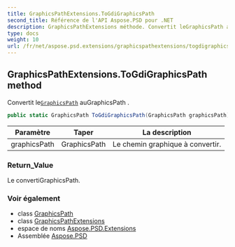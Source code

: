 ```yaml
---
title: GraphicsPathExtensions.ToGdiGraphicsPath
second_title: Référence de l'API Aspose.PSD pour .NET
description: GraphicsPathExtensions méthode. Convertit leGraphicsPath auGraphicsPath .
type: docs
weight: 10
url: /fr/net/aspose.psd.extensions/graphicspathextensions/togdigraphicspath/
---
```

## GraphicsPathExtensions.ToGdiGraphicsPath method

Convertit le[`GraphicsPath`](../../../aspose.psd/graphicspath/) auGraphicsPath .

```csharp
public static GraphicsPath ToGdiGraphicsPath(GraphicsPath graphicsPath)
```

| Paramètre | Taper | La description |
| --- | --- | --- |
| graphicsPath | GraphicsPath | Le chemin graphique à convertir. |

### Return_Value

Le convertiGraphicsPath.

### Voir également

* class [GraphicsPath](../../../aspose.psd/graphicspath/)
* class [GraphicsPathExtensions](../)
* espace de noms [Aspose.PSD.Extensions](../../graphicspathextensions/)
* Assemblée [Aspose.PSD](../../../)


